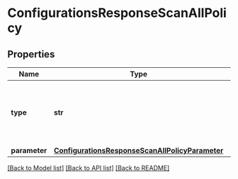 # ConfigurationsResponseScanAllPolicy


## Properties
Name | Type | Description | Notes
------------ | ------------- | ------------- | -------------
**type** | **str** | The type of scan all policy, currently the valid values are \&quot;none\&quot; and \&quot;daily\&quot; | [optional] 
**parameter** | [**ConfigurationsResponseScanAllPolicyParameter**](ConfigurationsResponseScanAllPolicyParameter.md) |  | [optional] 

[[Back to Model list]](../README.md#documentation-for-models) [[Back to API list]](../README.md#documentation-for-api-endpoints) [[Back to README]](../README.md)


